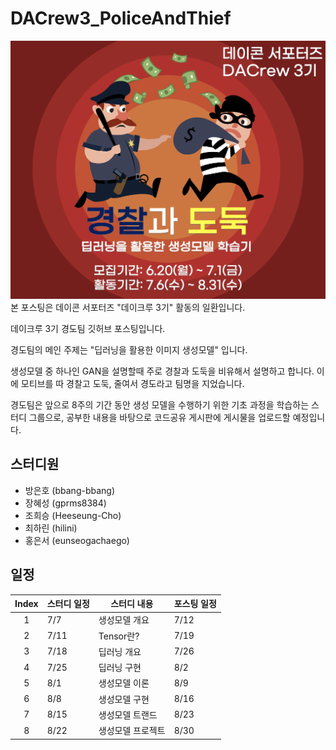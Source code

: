 # DACrew3_PoliceAndThief
<img class="image" src="/image.jpg">
본 포스팅은 데이콘 서포터즈 "데이크루 3기" 활동의 일환입니다.


데이크루 3기 경도팀 깃허브 포스팅입니다.

경도팀의 메인 주제는 "딥러닝을 활용한 이미지 생성모델" 입니다.

생성모델 중 하나인 GAN을 설명할때 주로 경찰과 도둑을 비유해서 설명하고 합니다. 이에 모티브를 따 경찰고 도둑, 줄여서 경도라고 팀명을 지었습니다.

경도팀은 앞으로 8주의 기간 동안 생성 모델을 수행하기 위한 기초 과정을 학습하는 스터디 그룹으로, 공부한 내용을 바탕으로 코드공유 게시판에 게시물을 업로드할 예정입니다.

## 스터디원

- 방은호 (bbang-bbang)
- 장혜성 (gprms8384)
- 조희승 (Heeseung-Cho)
- 최하린 (hilini)
- 홍은서 (eunseogachaego)

## 일정
|Index|스터디 일정|스터디 내용|포스팅 일정|  
|:-----:|----|-------|-------|
|1| 7/7 | 생성모델 개요 | 7/12 | 
|2| 7/11 | Tensor란? | 7/19 |
|3| 7/18 | 딥러닝 개요 | 7/26 |
|4| 7/25 | 딥러닝 구현 | 8/2 |
|5| 8/1 | 생성모델 이론 | 8/9 |
|6| 8/8 | 생성모델 구현 | 8/16 |
|7| 8/15 | 생성모델 트랜드 | 8/23 |
|8| 8/22 | 생성모델 프로젝트 | 8/30 |
